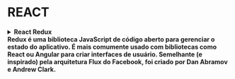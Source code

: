 #   REACT

<details>

<summary
><strong
> React Redux 
<br
/>
Redux é uma biblioteca JavaScript de código aberto para gerenciar o estado do aplicativo. É mais comumente usado com bibliotecas como React ou Angular para criar interfaces de usuário. Semelhante (e inspirado) pela arquitetura Flux do Facebook, foi criado por Dan Abramov e Andrew Clark.
</summary>

<br
/>

## Primeiro passo

#### If you use npm:

``` .
npm install @reduxjs/toolkit react-redux
```

#### Or if you use Yarn:

``` .
yarn add @reduxjs/toolkit react-redux
```

### Criar uma Store

Crie um arquivo `store.js` ou `Store/index.js` para isso:

``` .
import { configureStore } from '@reduxjs/toolkit';

import rootReducer from './reducers'; // Crie os seus reducers em './reducers'

const store = configureStore({
  reducer: rootReducer,
});

export default store;

```

#### Observação

<p
> Uma "Store" é o centro do Redux, onde o estado global do aplicativo é mantido. Você precisa criar uma store que conterá o estado e o reducer (caso ainda não tenha definido).
</p>

## Segundo passo

<p
> Reducers são funções que especificam como o estado do aplicativo muda em resposta a uma ação. Você pode criar um ou mais reducers que são combinados no rootReducer, que será utilizado na criação da store. Crie uma pasta reducers na mesma pasta em que criou o arquivo store.js e crie seus reducers lá.

> Exemplo de um reducer básico (counterReducer.js):
</p>

### Criar o Reducers

<!-- /src/provider/ThemeProvider.js -->
<p
>

``` .
  const initialState = {
    count: 0,
  };

  const counterReducer = (state = initialState, action) => {
    switch (action.type) {
    case 'INCREMENT':
      return { ...state, count: state.count + 1 };
    case 'DECREMENT':
      return { ...state, count: state.count - 1 };
    default:
      return state;
  }
};

export default counterReducer;
```

</p>

<!-- <h4
> Observação </h4>

<p
> No código acima, estamos utilizando a prop children de forma que o componente ThemeProvider encapsule todos os componentes-filho. Isso significa que os componentes aninhados serão embrulhados pelo ThemeContext.Provider e poderão acessar os dados do Context.
</p> -->

## Terceiro passo

### Combinar reducers:

<p
> Se você tiver vários reducers, precisará combiná-los usando a função combineReducers do Redux. Isso permite que você crie um único rootReducer que será passado à função createStore.

> Exemplo de rootReducer.js:
</p>

<p
>

``` .
import { combineReducers } from 'redux';
import counterReducer from './counterReducer';

const rootReducer = combineReducers({
  counter: counterReducer,
  // Adicione outros reducers aqui, se houver
});

export default rootReducer;
```

</p>

## Quarto passo

### Conectar o Redux à aplicação React:

<p
> Agora, você precisa conectar o Redux à sua aplicação React para que os componentes possam acessar o estado global e despachar ações para alterá-lo. Isso é feito usando o componente Provider do react-redux. No arquivo `index.js` ou `main.tsx` (ou outro arquivo raiz da sua aplicação),  importe o Provider, configure a store e envolva o componente raiz da sua aplicação com ele:

</p>

<p
>

``` .
import React from 'react';
import ReactDOM from 'react-dom';
import { Provider } from 'react-redux';
import store from './store'; // Importe a store que você criou anteriormente
import App from './App';

ReactDOM.render(
  <Provider store={store}>
    <App />
  </Provider>,
  document.getElementById('root')
);

```

</p>

## Quinto passo

### Utilizar o estado global e despachar ações:

<p
> Agora você pode utilizar o estado global em seus componentes e despachar ações para alterá-lo. Para fazer isso, utilize os hooks useSelector e useDispatch fornecidos pelo react-redux. Importe-os e utilize-os nos componentes onde você deseja acessar ou atualizar o estado global.

> Exemplo de um componente que usa o estado global:

</p>

<p
>

``` .
import React from 'react';
import { useSelector, useDispatch } from 'react-redux';

const CounterComponent = () => {
  const count = useSelector(state => state.counter.count);
  const dispatch = useDispatch();

  return (
    <div>
      <p>Count: {count}</p>
      <button onClick={() => dispatch({ type: 'INCREMENT' })}>Increment</button>
      <button onClick={() => dispatch({ type: 'DECREMENT' })}>Decrement</button>
    </div>
  );
};

export default CounterComponent;

```

</p>

</details>
